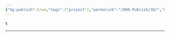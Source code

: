 ```yaml
---
{"dg-publish":true,"tags":["project"],"permalink":"/900.Publish/3D/","dgPassFrontmatter":true,"noteIcon":"1"}
---
```


1

---